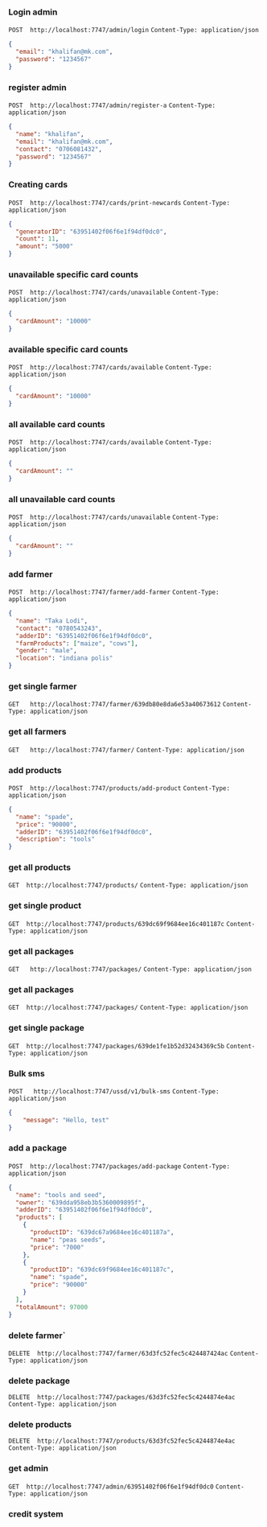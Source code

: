 ### Login admin

`POST  http://localhost:7747/admin/login`
`Content-Type: application/json`

```json
{
  "email": "khalifan@mk.com",
  "password": "1234567"
}
```

### register admin

`POST  http://localhost:7747/admin/register-a`
`Content-Type: application/json`

```json
{
  "name": "khalifan",
  "email": "khalifan@mk.com",
  "contact": "0706081432",
  "password": "1234567"
}
```

### Creating cards

`POST  http://localhost:7747/cards/print-newcards`
`Content-Type: application/json`

```json
{
  "generatorID": "63951402f06f6e1f94df0dc0",
  "count": 11,
  "amount": "5000"
}
```

### unavailable specific card counts

`POST  http://localhost:7747/cards/unavailable`
`Content-Type: application/json`

```json
{
  "cardAmount": "10000"
}
```

### available specific card counts

`POST  http://localhost:7747/cards/available`
`Content-Type: application/json`

```json
{
  "cardAmount": "10000"
}
```

### all available card counts

`POST  http://localhost:7747/cards/available`
`Content-Type: application/json`

```json
{
  "cardAmount": ""
}
```

### all unavailable card counts

`POST  http://localhost:7747/cards/unavailable`
`Content-Type: application/json`

```json
{
  "cardAmount": ""
}
```

### add farmer

`POST  http://localhost:7747/farmer/add-farmer`
`Content-Type: application/json`

```json
{
  "name": "Taka Lodi",
  "contact": "0780543243",
  "adderID": "63951402f06f6e1f94df0dc0",
  "farmProducts": ["maize", "cows"],
  "gender": "male",
  "location": "indiana polis"
}
```

### get single farmer

`GET   http://localhost:7747/farmer/639db80e8da6e53a40673612`
`Content-Type: application/json`

### get all farmers

`GET   http://localhost:7747/farmer/`
`Content-Type: application/json`

### add products

`POST  http://localhost:7747/products/add-product`
`Content-Type: application/json`

```json
{
  "name": "spade",
  "price": "90000",
  "adderID": "63951402f06f6e1f94df0dc0",
  "description": "tools"
}
```

### get all products

`GET  http://localhost:7747/products/`
`Content-Type: application/json`

### get single product

`GET  http://localhost:7747/products/639dc69f9684ee16c401187c`
`Content-Type: application/json`

### get all packages

`GET   http://localhost:7747/packages/`
`Content-Type: application/json`

### get all packages

`GET  http://localhost:7747/packages/`
`Content-Type: application/json`

### get single package

`GET  http://localhost:7747/packages/639de1fe1b52d32434369c5b`
`Content-Type: application/json`

### Bulk sms
`POST   http://localhost:7747/ussd/v1/bulk-sms`
`Content-Type: application/json`
```json
{
    "message": "Hello, test"
}
```

### add a package

`POST  http://localhost:7747/packages/add-package`
`Content-Type: application/json`

```json
{
  "name": "tools and seed",
  "owner": "639dda958eb3b5360009895f",
  "adderID": "63951402f06f6e1f94df0dc0",
  "products": [
    {
      "productID": "639dc67a9684ee16c401187a",
      "name": "peas seeds",
      "price": "7000"
    },
    {
      "productID": "639dc69f9684ee16c401187c",
      "name": "spade",
      "price": "90000"
    }
  ],
  "totalAmount": 97000
}
```

### delete farmer`

`DELETE  http://localhost:7747/farmer/63d3fc52fec5c424487424ac`
`Content-Type: application/json`

### delete package

`DELETE  http://localhost:7747/packages/63d3fc52fec5c4244874e4ac`
`Content-Type: application/json`

### delete products

`DELETE  http://localhost:7747/products/63d3fc52fec5c4244874e4ac`
`Content-Type: application/json`

### get admin

`GET  http://localhost:7747/admin/63951402f06f6e1f94df0dc0`
`Content-Type: application/json`


### credit system
